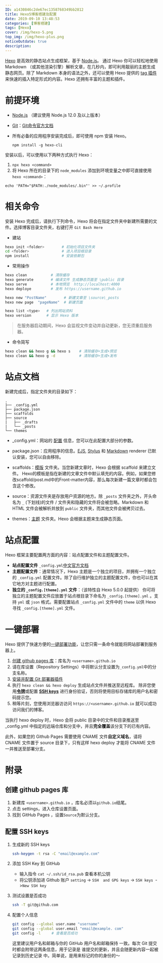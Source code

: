 ```yaml
---
ID: a1430846c2de67ec1358768349bb2812
title: Hexo5博客搭建及配置
date: 2019-09-10 13:48:53
categories: [博客搭建]
tags: [Hexo]
cover: /img/hexo-5.png
top_img: /img/hexo-plus.png
noticeOutdate: true
description: 
---
```


[Hexo](https://hexo.io/zh-cn/) 是高效的静态站点生成框架，基于 [Node.js](https://nodejs.org/)。 通过 Hexo 你可以轻松地使用 Markdown （或其他渲染引擎）解析文章，在几秒内，即可利用靓丽的主题生成静态网页。除了 Markdown 本身的语法之外，还可以使用 Hexo 提供的 [tag 插件](https://hexo.io/zh-cn/docs/tag-plugins.html) 来快速的插入特定形式的内容。Hexo 还拥有丰富的主题和插件。

<!-- more -->

# 前提环境

- [Node.js](http://nodejs.org/) （建议使用 Node.js 12.0 及以上版本）
- [Git](http://git-scm.com/)：[Git命令官方文档](https://git-scm.com/book/zh/v2)
- 所有必备的应用程序安装完成后，即可使用 npm 安装 Hexo。

  ```shell
  npm install -g hexo-cli
  ```

安装以后，可以使用以下两种方式执行 Hexo：

1. `npx hexo <command>`
2. 将 Hexo 所在的目录下的 `node_modules` 添加到环境变量之中即可直接使用 `hexo <command>`：

  ```shell
  echo 'PATH="$PATH:./node_modules/.bin"' >> ~/.profile
  ```

# 相关命令

安装 Hexo 完成后，请执行下列命令，Hexo 将会在指定文件夹中新建所需要的文件。选择博客目录文件夹，右键打开 `Git Bash Here`

- 建站 
```bash
hexo init <folder>        # 初始化项目文件夹
cd <folder>               # 进入项目根目录
npm install               # 安装依赖包
```

- 常用操作
```bash
hexo clean           # 清除缓存
hexo generate        # 编译文件 生成静态页面至 \public 目录
hexo serve           # 本地预览  http://localhost:4000 
hexo deploye         # 发布 https://username.github.io

hexo new "PostName"        # 新建文章至 \source\_posts
hexo new page  "pageName"  # 新建页面

hexo list <type>   # 列出网站资料
hexo version       # 显示 Hexo 版本
```

>  在服务器启动期间，Hexo 会监视文件变动并自动更新，您无须重启服务器。

- 命令简写
```bash
hexo clean && hexo g && hexo s    # 清除缓存+生成+预览
hexo clean && hexo g -d           # 清除缓存+生成+发布
```

# 站点文档

新建完成后，指定文件夹的目录如下：

```
.
├── _config.yml
├── package.json
├── scaffolds
├── source
|   ├── _drafts
|   └── _posts
└── themes
```

- _config.yml：网站的 [配置](https://hexo.io/zh-cn/docs/configuration) 信息，您可以在此配置大部分的参数。

- package.json：应用程序的信息。[EJS](https://ejs.co/), [Stylus](http://learnboost.github.io/stylus/) 和 [Markdown](http://daringfireball.net/projects/markdown/) renderer 已默认安装，您可以自由移除。
- scaffolds：[模版](https://hexo.io/zh-cn/docs/writing) 文件夹。当您新建文章时，Hexo 会根据 scaffold 来建立文件。
  Hexo的模板是指在新建的文章文件中默认填充的内容。例如，如果您修改scaffold/post.md中的Front-matter内容，那么每次新建一篇文章时都会包含这个修改。
- source：资源文件夹是存放用户资源的地方。除 `_posts` 文件夹之外，开头命名为 `_` (下划线)的文件 / 文件夹和隐藏的文件将会被忽略。Markdown 和 HTML 文件会被解析并放到 `public` 文件夹，而其他文件会被拷贝过去。
- themes：[主题](https://hexo.io/zh-cn/docs/themes) 文件夹。Hexo 会根据主题来生成静态页面。

# 站点配置

Hexo 框架主要配置两方面的内容：站点配置文件和主题配置文件。

- **站点配置文件** `‪_config.yml`[中文官方文档](https://hexo.io/zh-cn/docs/configuration)
- **主题配置文件**：通常情况下，Hexo 主题是一个独立的项目，并拥有一个独立的 `_config.yml` 配置文件。除了自行维护独立的主题配置文件，你也可以在其它地方对主题进行配置。
- **独立的 `_config.[theme].yml` 文件**：（该特性自 Hexo 5.0.0 起提供）
  你可将独立的主题配置文件应放置于站点根目录下命名为 `_config.[theme].yml` 。支持 `yml` 或 `json` 格式。需要配置站点 `_config.yml` 文件中的 `theme` 以供 Hexo 寻找 `_config.[theme].yml` 文件。

# 一键部署

Hexo 提供了快速方便的[一键部署功能](https://hexo.io/zh-cn/docs/one-command-deployment)，让您只需一条命令就能将网站部署到服务器上。

1. [创建 github pages 库](#创建-github-pages-库)：库名为 `<username>.github.io` 
2. 请在库设置（Repository Settings）中将默认分支设置为`_config.yml`中的分支名称。
3. [安装并配置 Git 部署器插件](hexo-deployer-git/)
4. 执行 `hexo clean && hexo deploy` 生成站点文件并推送至远程库。 
  除非您使用[**令牌**](hexo-deployer-git/)或配置 [**SSH keys**](#配置-SSH-keys) 进行身份验证，否则将使用目标存储库的用户名和密码提示您。
5.  稍等片刻，您使用浏览器访访问 `https://<username>.github.io` 就可以成功访问我们的博客。

当执行 hexo deploy 时，Hexo 会将 public 目录中的文件和目录推送至_config.yml 中指定的远端仓库和分支中，并且**完全覆盖**该分支下的已有内容。

此外，如果您的 Github Pages 需要使用 CNAME 文件**自定义域名**，请将 CNAME 文件置于 source 目录下，只有这样 hexo deploy 才能将 CNAME 文件一并推送至部署分支。

# 附录

## 创建 github pages 库

1. 新建库 `<username>.github.io` ，库名必须以`github.io`结尾。 
2. 点击 settings，进入仓库设置页面。
3. 找到 GitHub Pages ，设置`Source`为默认分支。

## 配置 SSH keys

1. 生成新的 SSH keys
   ```sh
   ssh-keygen -t rsa -C "email@example.com"
   ```
2. 添加 SSH Key 到 GitHub
   - 输入指令 `cat ~/.ssh/id_rsa.pub` 查看本机公钥
   - 将公钥添加进 Github 账户 `setting` -> `SSH  and GPG keys` -> `SSH keys `->`New SSH key`
3. 测试设置是否成功
   ```sh
   ssh -T git@github.com
   ```
4. 配置个人信息
   ```sh
   git config --global user.name "username"
   git config --global user.email "email@example. com"
   git config -l     # 查看是否成功
   ```
   
   这里建议用户名和邮箱与你的 GitHub 用户名和邮箱保持 一致。每次 Git 提交时都会附带这两条信息，用于记录是 谁提交的更新，并且会随更新内容一起被记录到历史记录 中。简单说，是用来标记的你的身份的～

